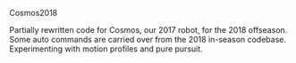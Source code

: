 Cosmos2018

Partially rewritten code for Cosmos, our 2017 robot, for the 2018 offseason. Some auto commands are carried over from the 2018 in-season codebase. Experimenting with motion profiles and pure pursuit.
